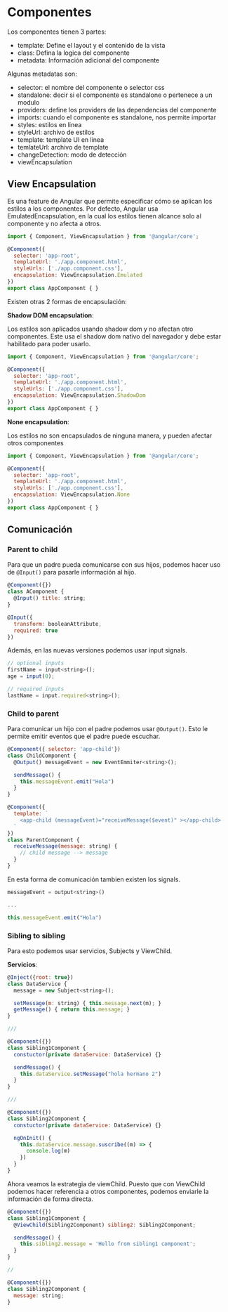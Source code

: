 # Componentes

Los componentes tienen 3 partes:

- template: Define el layout y el contenido de la vista
- class: Defina la logica del componente
- metadata: Información adicional del componente

Algunas metadatas son:

- selector: el nombre del componente o selector css
- standalone: decir si el componente es standalone o pertenece a un modulo
- providers: define los providers de las dependencias del componente
- imports: cuando el componente es standalone, nos permite importar
- styles: estilos en linea
- styleUrl: archivo de estilos
- template: template UI en linea
- temlateUrl: archivo de template
- changeDetection: modo de detección
- viewEncapsulation

## View Encapsulation

Es una feature de Angular que permite especificar cómo se aplican los estilos a los componentes. Por defecto, Angular usa EmulatedEncapsulation, en la cual los estilos tienen alcance solo al componente y no afecta a otros.

```javascript
import { Component, ViewEncapsulation } from '@angular/core';

@Component({
  selector: 'app-root',
  templateUrl: './app.component.html',
  styleUrls: ['./app.component.css'],
  encapsulation: ViewEncapsulation.Emulated
})
export class AppComponent { }
```

Existen otras 2 formas de encapsulación:

**Shadow DOM encapsulation**:

Los estilos son aplicados usando shadow dom y no afectan otro componentes. Este usa el shadow dom nativo del navegador y debe estar habilitado para poder usarlo.

```js
import { Component, ViewEncapsulation } from '@angular/core';

@Component({
  selector: 'app-root',
  templateUrl: './app.component.html',
  styleUrls: ['./app.component.css'],
  encapsulation: ViewEncapsulation.ShadowDom
})
export class AppComponent { }
```

**None encapsulation**:

Los estilos no son encapsulados de ninguna manera, y pueden afectar otros componentes

```js
import { Component, ViewEncapsulation } from '@angular/core';

@Component({
  selector: 'app-root',
  templateUrl: './app.component.html',
  styleUrls: ['./app.component.css'],
  encapsulation: ViewEncapsulation.None
})
export class AppComponent { }
```

## Comunicación 

### Parent to child
Para que un padre pueda comunicarse con sus hijos, podemos hacer uso de `@Input()` para pasarle información al hijo. 

```js
@Component({})
class AComponent {
  @Input() title: string;
}
```

```js
@Input({
  transform: booleanAttribute,
  required: true
})
```

Además, en las nuevas versiones podemos usar input signals.

```js
// optional inputs
firstName = input<string>();
age = input(0);

// required inputs
lastName = input.required<string>();
```

### Child to parent
Para comunicar un hijo con el padre podemos usar `@Output()`. Esto le permite emitir eventos que el padre puede escuchar.

```js
@Component({ selector: 'app-child'}) 
class ChildComponent {
  @Output() messageEvent = new EventEmmiter<string>();

  sendMessage() {
    this.messageEvent.emit("Hola")
  }
}

@Component({
  template: `
    <app-child (messageEvent)="receiveMessage($event)" ></app-child>
  `
}) 
class ParentComponent {
  receiveMessage(message: string) {
    // child message --> message
  }
}
```

En esta forma de comunicación tambien existen los signals.

```js
messageEvent = output<string>()

...

this.messageEvent.emit("Hola")
```

### Sibling to sibling
Para esto podemos usar servicios, Subjects y ViewChild.

**Servicios**:

```js
@Inject({root: true})
class DataService {
  message = new Subject<string>();

  setMessage(m: string) { this.message.next(m); }
  getMessage() { return this.message; }
}

///

@Component({})
class Sibling1Component {
  constuctor(private dataService: DataService) {}

  sendMessage() {
    this.dataService.setMessage("hola hermano 2")
  }
}

///

@Component({})
class Sibling2Component {
  constuctor(private dataService: DataService) {}

  ngOnInit() {
    this.dataService.message.suscribe((m) => {
      console.log(m)
    })
  }
}
```

Ahora veamos la estrategia de viewChild. Puesto que con ViewChild podemos hacer referencia a otros componentes, podemos enviarle la información de forma directa.

```js
@Component({})
class Sibling1Component {
  @ViewChild(Sibling2Component) sibling2: Sibling2Component;

  sendMessage() {
    this.sibling2.message = 'Hello from sibling1 component';
  }
}

// 

@Component({})
class Sibling2Component {
  message: string;
}
```